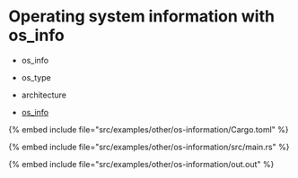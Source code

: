 # Operating system information with os_info

* os_info
* os_type
* architecture

* [os_info](https://crates.io/crates/os_info)

{% embed include file="src/examples/other/os-information/Cargo.toml" %}

{% embed include file="src/examples/other/os-information/src/main.rs" %}

{% embed include file="src/examples/other/os-information/out.out" %}


